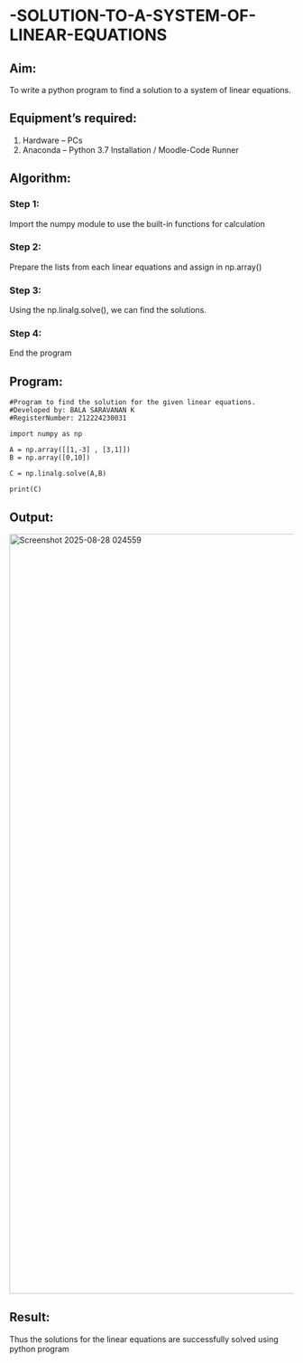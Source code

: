 # -SOLUTION-TO-A-SYSTEM-OF-LINEAR-EQUATIONS
## Aim:
To write a python program to find a solution to a system of linear equations.
## Equipment’s required:
1. 	Hardware – PCs
2. 	Anaconda – Python 3.7 Installation / Moodle-Code Runner
## Algorithm:
### Step 1: 
Import the numpy module to use the built-in functions for calculation
### Step 2: 
Prepare the lists from each linear equations and assign in np.array()
### Step 3: 
Using the np.linalg.solve(), we can find the solutions.
### Step 4: 
End the program
## Program:
```
#Program to find the solution for the given linear equations.
#Developed by: BALA SARAVANAN K
#RegisterNumber: 212224230031

import numpy as np

A = np.array([[1,-3] , [3,1]])
B = np.array([0,10])

C = np.linalg.solve(A,B)

print(C)
```

## Output:
<img width="2543" height="1344" alt="Screenshot 2025-08-28 024559" src="https://github.com/user-attachments/assets/eb144e41-f4ed-4bcd-bc72-081051ce3062" />


## Result: 
Thus the solutions for the linear equations are successfully solved using python program

